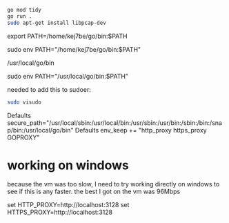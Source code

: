 ```bash
go mod tidy
go run .
sudo apt-get install libpcap-dev
```

export PATH=/home/kej7be/go/bin:$PATH

sudo env PATH="/home/kej7be/go/bin:$PATH"

/usr/local/go/bin

sudo env PATH="/usr/local/go/bin:$PATH"


needed to add this to sudoer:

```bash
sudo visudo
```

Defaults        secure_path="/usr/local/sbin:/usr/local/bin:/usr/sbin:/usr/bin:/sbin:/bin:/snap/bin:/usr/local/go/bin"
Defaults env_keep += "http_proxy https_proxy GOPROXY"

# working on windows

because the vm was too slow, I need to try working directly on windows to see if this is any faster. the best I got on the vm was 96Mbps

set HTTP_PROXY=http://localhost:3128
set HTTPS_PROXY=http://localhost:3128
